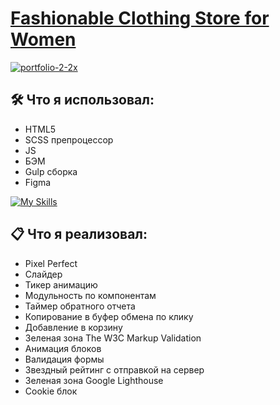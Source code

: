 #  [Fashionable Clothing Store for Women](https://vetosy.github.io/ebRaw)

<a href="https://vetosy.github.io/ebRaw/"><img src="https://i.ibb.co/7vmhDzd/portfolio-2-2x.jpg" alt="portfolio-2-2x" border="0"></a>

## 🛠 Что я использовал:
- HTML5
- SCSS препроцессор
- JS
- БЭМ
- Gulp сборка
- Figma

[![My Skills](https://skillicons.dev/icons?i=html,js,scss,gulp,figma)](https://skillicons.dev)

## :clipboard: Что я реализовал:
- Pixel Perfect
- Слайдер
- Тикер анимацию
- Модульность по компонентам
- Таймер обратного отчета
- Копирование в буфер обмена по клику
- Добавление в корзину
- Зеленая зона The W3C Markup Validation
- Анимация блоков
- Валидация формы
- Звездный рейтинг с отправкой на сервер
- Зеленая зона Google Lighthouse
- Cookie блок
